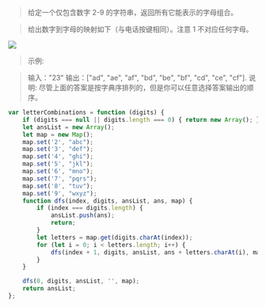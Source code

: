 > 给定一个仅包含数字 2-9 的字符串，返回所有它能表示的字母组合。

> 给出数字到字母的映射如下（与电话按键相同）。注意 1 不对应任何字母。

![](https://tva1.sinaimg.cn/large/006y8mN6gy1g8kmc06h9lj305l053zks.jpg)
> 示例:

> 输入："23"
> 输出：["ad", "ae", "af", "bd", "be", "bf", "cd", "ce", "cf"].
> 说明:
> 尽管上面的答案是按字典序排列的，但是你可以任意选择答案输出的顺序。


```js
var letterCombinations = function (digits) {
    if (digits === null || digits.length === 0) { return new Array(); }
    let ansList = new Array();
    let map = new Map();
    map.set('2', "abc");
    map.set('3', "def");
    map.set('4', "ghi");
    map.set('5', "jkl");
    map.set('6', "mno");
    map.set('7', "pqrs");
    map.set('8', "tuv");
    map.set('9', "wxyz");
    function dfs(index, digits, ansList, ans, map) {
        if (index === digits.length) {
            ansList.push(ans);
            return;
        }
        let letters = map.get(digits.charAt(index));
        for (let i = 0; i < letters.length; i++) {
            dfs(index + 1, digits, ansList, ans + letters.charAt(i), map);
        }
    }

    dfs(0, digits, ansList, '', map);
    return ansList;
};
```

